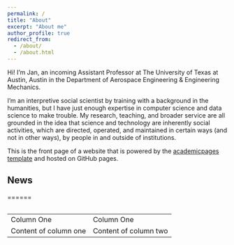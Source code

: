 ```yaml
---
permalink: /
title: "About"
excerpt: "About me"
author_profile: true
redirect_from: 
  - /about/
  - /about.html
---
```


Hi! I’m Jan, an incoming Assistant Professor at The University of Texas at Austin, Austin in the Department of Aerospace Engineering & Engineering Mechanics. 

I’m an interpretive social scientist by training with a background in the humanities, but I have just enough expertise in computer science and data science to make trouble. My research, teaching, and broader service are all grounded in the idea that science and technology are inherently social activities, which are directed, operated, and maintained in certain ways (and not in other ways), by people in and outside of institutions.


This is the front page of a website that is powered by the [academicpages template](https://github.com/academicpages/academicpages.github.io) and hosted on GitHub pages. 




## News
======
<div style="overflow: auto; height:150pt; width:100%;">

<style>
  table#example-table td {
    border: none;
  }
</style>
<table id="example-table">
  <tbody>
    <tr>
      <td>Column One</td>
      <td>Column One</td>
    </tr>
    <tr>
      <td>Content of column one</td>
      <td>Content of column two</td>
    </tr>
  </tbody>
</table>

</div>



